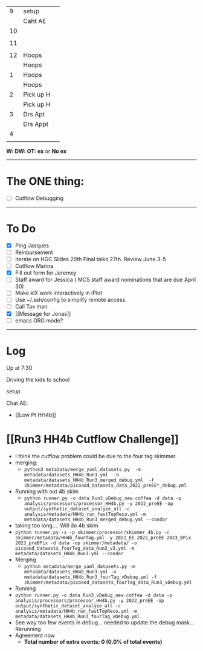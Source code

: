 
|     |           |     |
| --- | --------- | --- |
| 9   | setup     |     |
|     | Caht AE   |     |
| 10  |           |     |
|     |           |     |
| 11  |           |     |
|     |           |     |
| 12  | Hoops     |     |
|     | Hoops     |     |
| 1   | Hoops     |     |
|     | Hoops     |     |
| 2   | Pick up H |     |
|     | Pick up H |     |
| 3   | Drs Apt   |     |
|     | Drs Appt  |     |
| 4   |           |     |
|     |           |     |

**W:**
**DW:**
**OT:**
**ex** or **No ex**

---
# The ONE thing: 
- [ ] Cutflow Debugging

---
# To Do

- [x] Ping Jasques
- [ ] Reinbursement
- [ ] Iterate on HGC Slides  20th Final talks 27th. Review June 3-5
- [ ] Cutflow Marina
- [x]  Fill out form for Jeremey
- [ ] Staff award for Jessica ( MCS staff award nominations that are due April 30)
- [ ]  Make klX work interactively in iPlot
- [ ]  Use ~/.ssh/config to simplify remote access.
- [ ] Call Tax man
- [x] [[Message for Jonas]]
- [ ] emacs ORG mode?

---

# Log

Up at 7:30 

Driving the kids to school

setup

Chat AE: 
- [[Low Pt HH4b]]

# [[Run3 HH4b Cutflow Challenge]]
- I think the cutflow problem could be due to the four tag skimmer.
- merging: 
	- `python3 metadata/merge_yaml_datasets.py  -m metadata/datasets_HH4b_Run3.yml  -o metadata/datasets_HH4b_Run3_merged_debug.yml  -f skimmer/metadata/picoaod_datasets_data_2022_preEE*_debug.yml`
- Running with out 4b skim
	-  `python runner.py -o data_Run3_vDebug_new.coffea -d data -p analysis/processors/processor_HH4b.py -y 2022_preEE -op output/synthetic_dataset_analyze_all -c analysis/metadata/HH4b_run_fastTopReco.yml -m metadata/datasets_HH4b_Run3_merged_debug.yml --condor`
- taking too long.... Will do 4b skim
- `python runner.py -s -p skimmer/processor/skimmer_4b.py -c skimmer/metadata/HH4b_fourTag.yml -y 2022_EE 2022_preEE 2023_BPix 2023_preBPix -d data -op skimmer/metadata/ -o picoaod_datasets_fourTag_data_Run3_v3.yml -m metadata/datasets_HH4b_Run3.yml --condor`
- Merging
	- `python metadata/merge_yaml_datasets.py -m metadata/datasets_HH4b_Run3.yml -o metadata/datasets_HH4b_Run3_fourTag_vDebug.yml -f skimmer/metadata/picoaod_datasets_fourTag_data_Run3_vDebug.yml`
- Running
- `python runner.py -o data_Run3_vDebug_new.coffea -d data -p analysis/processors/processor_HH4b.py -y 2022_preEE -op output/synthetic_dataset_analyze_all -c analysis/metadata/HH4b_run_fastTopReco.yml -m metadata/datasets_HH4b_Run3_fourTag_vDebug.yml `
- See way too few events in debug... needed to update the debug mask... Rerunning
- Agreement now
	- **Total number of extra events: 0 (0.0% of total events)**